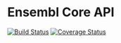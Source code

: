# Ensembl Core API

[![Build Status](https://travis-ci.org/Ensembl/ensembl.svg?branch=release/98)][travis]
[![Coverage Status](https://coveralls.io/repos/github/Ensembl/ensembl/badge.svg?branch=release/98)][coveralls]

[travis]: https://travis-ci.org/Ensembl/ensembl
[coveralls]: https://coveralls.io/github/Ensembl/ensembl

